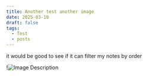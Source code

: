 ```yaml
---
title: Another test another image
date: 2025-03-10
draft: false
tags:
  - Test
  - posts
---
```


it would be good to see if it can filter my notes by order

!![Image Description](/LachiesLibrary/images/Another%20test%20another%20image-20250310175635604.png)